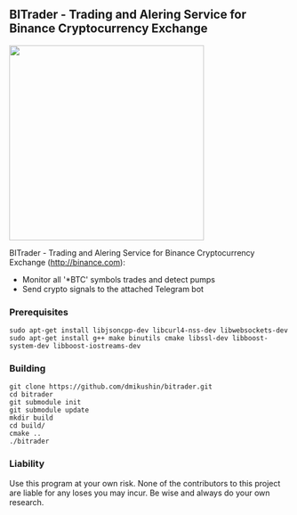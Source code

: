 ## BITrader - Trading and Alering Service for Binance Cryptocurrency Exchange

<img src="screenshot.png" width="350"/>

BITrader - Trading and Alering Service for Binance Cryptocurrency Exchange (http://binance.com):

 * Monitor all '\*BTC' symbols trades and detect pumps
 * Send crypto signals to the attached Telegram bot

### Prerequisites

```
sudo apt-get install libjsoncpp-dev libcurl4-nss-dev libwebsockets-dev
sudo apt-get install g++ make binutils cmake libssl-dev libboost-system-dev libboost-iostreams-dev
```

### Building

```
git clone https://github.com/dmikushin/bitrader.git
cd bitrader
git submodule init
git submodule update
mkdir build
cd build/
cmake ..
./bitrader
```

### Liability

Use this program at your own risk. None of the contributors to this project are liable for any loses you may incur. Be wise and always do your own research.
